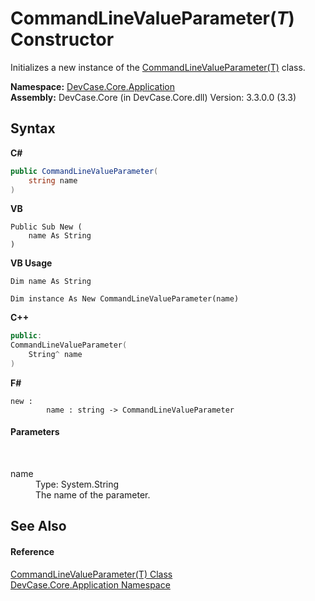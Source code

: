 # CommandLineValueParameter(*T*) Constructor 
 

Initializes a new instance of the <a href="T_DevCase_Core_Application_CommandLineValueParameter_1">CommandLineValueParameter(T)</a> class.

**Namespace:**&nbsp;<a href="N_DevCase_Core_Application">DevCase.Core.Application</a><br />**Assembly:**&nbsp;DevCase.Core (in DevCase.Core.dll) Version: 3.3.0.0 (3.3)

## Syntax

**C#**<br />
``` C#
public CommandLineValueParameter(
	string name
)
```

**VB**<br />
``` VB
Public Sub New ( 
	name As String
)
```

**VB Usage**<br />
``` VB Usage
Dim name As String

Dim instance As New CommandLineValueParameter(name)
```

**C++**<br />
``` C++
public:
CommandLineValueParameter(
	String^ name
)
```

**F#**<br />
``` F#
new : 
        name : string -> CommandLineValueParameter
```


#### Parameters
&nbsp;<dl><dt>name</dt><dd>Type: System.String<br />The name of the parameter.</dd></dl>

## See Also


#### Reference
<a href="T_DevCase_Core_Application_CommandLineValueParameter_1">CommandLineValueParameter(T) Class</a><br /><a href="N_DevCase_Core_Application">DevCase.Core.Application Namespace</a><br />